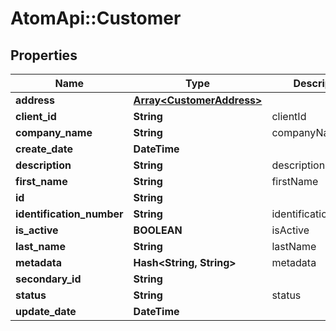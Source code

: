 # AtomApi::Customer

## Properties
Name | Type | Description | Notes
------------ | ------------- | ------------- | -------------
**address** | [**Array&lt;CustomerAddress&gt;**](CustomerAddress.md) |  | [optional] 
**client_id** | **String** | clientId | [optional] 
**company_name** | **String** | companyName | 
**create_date** | **DateTime** |  | [optional] 
**description** | **String** | description | [optional] 
**first_name** | **String** | firstName | [optional] 
**id** | **String** |  | [optional] 
**identification_number** | **String** | identificationNumber | [optional] 
**is_active** | **BOOLEAN** | isActive | [optional] 
**last_name** | **String** | lastName | [optional] 
**metadata** | **Hash&lt;String, String&gt;** | metadata | [optional] 
**secondary_id** | **String** |  | [optional] 
**status** | **String** | status | [optional] 
**update_date** | **DateTime** |  | [optional] 


